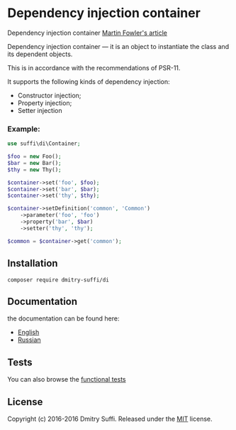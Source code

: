 Dependency injection container
==============================


Dependency injection container
[Martin Fowler's article](http://martinfowler.com/articles/injection.html)

Dependency injection container — it is an object to instantiate the class and its dependent objects.

This is in accordance with the recommendations of PSR-11.

It supports the following kinds of dependency injection:

* Constructor injection;
* Property injection;
* Setter injection

### Example:

```php
use suffi\di\Container;

$foo = new Foo();
$bar = new Bar();
$thy = new Thy();

$container->set('foo', $foo);
$container->set('bar', $bar);
$container->set('thy', $thy);

$container->setDefinition('common', 'Common')
    ->parameter('foo', 'foo')
    ->property('bar', $bar)
    ->setter('thy', 'thy');

$common = $container->get('common');
```


Installation
------------

```
composer require dmitry-suffi/di
```

Documentation
-------------
the documentation can be found here:
* [English](en)
* [Russian](ru)

Tests
--------
You can also browse the [functional tests](../tests/)

License
-------

Copyright (c) 2016-2016 Dmitry Suffi.
Released under the [MIT](LICENSE?raw=1) license.
